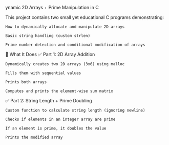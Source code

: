 ynamic 2D Arrays + Prime Manipulation in C

This project contains two small yet educational C programs demonstrating:

    How to dynamically allocate and manipulate 2D arrays

    Basic string handling (custom strlen)

    Prime number detection and conditional modification of arrays

🚀 What It Does
✅ Part 1: 2D Array Addition

    Dynamically creates two 2D arrays (3x6) using malloc

    Fills them with sequential values

    Prints both arrays

    Computes and prints the element-wise sum matrix

✅ Part 2: String Length + Prime Doubling

    Custom function to calculate string length (ignoring newline)

    Checks if elements in an integer array are prime

    If an element is prime, it doubles the value

    Prints the modified array
